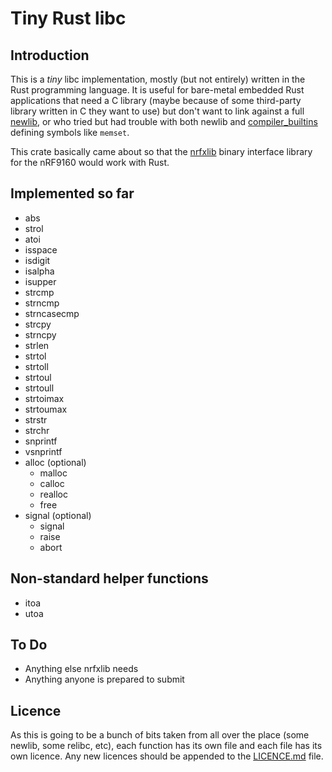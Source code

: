# Tiny Rust libc

## Introduction

This is a _tiny_ libc implementation, mostly (but not entirely) written in the Rust programming language. It is useful for bare-metal embedded Rust applications that need a C library (maybe because of some third-party library written in C they want to use) but don't want to link against a full [newlib](https://sourceware.org/newlib), or who tried but had trouble with both newlib and [compiler_builtins](https://github.com/rust-lang-nursery/compiler-builtins) defining symbols like `memset`.

This crate basically came about so that the [nrfxlib](https://github.com/NordicPlayground/nrfxlib) binary interface library for the nRF9160 would work with Rust.

## Implemented so far

* abs
* strol
* atoi
* isspace
* isdigit
* isalpha
* isupper
* strcmp
* strncmp
* strncasecmp
* strcpy
* strncpy
* strlen
* strtol
* strtoll
* strtoul
* strtoull
* strtoimax
* strtoumax
* strstr
* strchr
* snprintf
* vsnprintf
* alloc (optional)
    * malloc
    * calloc
    * realloc
    * free
* signal (optional)
    * signal
    * raise
    * abort

## Non-standard helper functions

* itoa
* utoa

## To Do

* Anything else nrfxlib needs
* Anything anyone is prepared to submit

## Licence

As this is going to be a bunch of bits taken from all over the place (some newlib, some relibc, etc), each function has its own file and each file has its own licence. Any new licences should be appended to the [LICENCE.md](./LICENCE.md) file.

